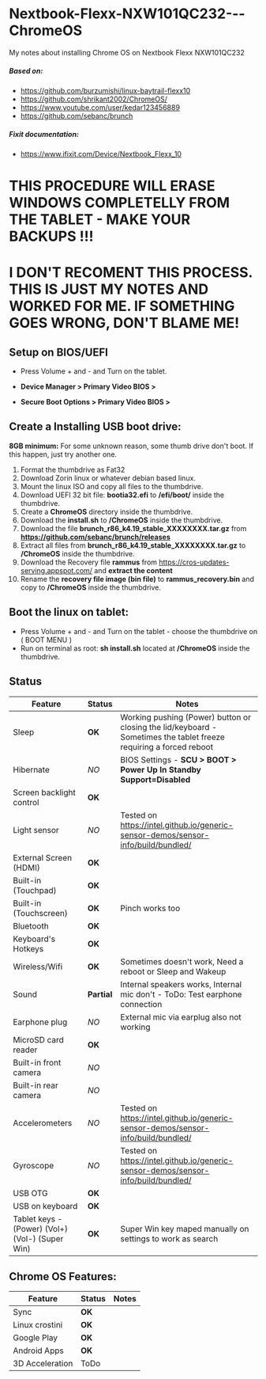 # Nextbook-Flexx-NXW101QC232---ChromeOS
My notes about installing Chrome OS on Nextbook Flexx NXW101QC232 

##### Based on: 
* https://github.com/burzumishi/linux-baytrail-flexx10
* https://github.com/shrikant2002/ChromeOS/
* https://www.youtube.com/user/kedar123456889
* https://github.com/sebanc/brunch

##### Fixit documentation:
* https://www.ifixit.com/Device/Nextbook_Flexx_10

# THIS PROCEDURE WILL ERASE WINDOWS COMPLETELLY FROM THE TABLET - MAKE YOUR BACKUPS !!! 
# I DON'T RECOMENT THIS PROCESS. THIS IS JUST MY NOTES AND WORKED FOR ME. IF SOMETHING GOES WRONG, DON'T BLAME ME!

## Setup on BIOS/UEFI

* Press Volume + and - and Turn on the tablet.

* **Device Manager > Primary Video BIOS > <PCI>**
* **Secure Boot Options  > Primary Video BIOS > <PCI>**


## Create a Installing USB boot drive: 

**8GB minimum:** For some unknown reason, some thumb drive don't boot. If this happen, just try another one.  

1. Format the thumbdrive as Fat32
2. Download Zorin linux or whatever debian based linux.
3. Mount the linux ISO and copy all files to the thumbdrive.
4. Download UEFI 32 bit file:  **bootia32.efi** to **/efi/boot/** inside the thumbdrive.
5. Create a **ChromeOS** directory inside the thumbdrive.
6. Download the **install.sh** to **/ChromeOS** inside the thumbdrive.
7. Download the file **brunch_r86_k4.19_stable_XXXXXXXX.tar.gz** from **https://github.com/sebanc/brunch/releases** 
8. Extract all files from **brunch_r86_k4.19_stable_XXXXXXXX.tar.gz** to **/ChromeOS** inside the thumbdrive.
9. Download the Recovery file **rammus** from https://cros-updates-serving.appspot.com/ and **extract the content**
10. Rename the **recovery file image (bin file)** to **rammus_recovery.bin** and copy to **/ChromeOS** inside the thumbdrive.

## Boot the linux on tablet:

* Press Volume + and - and Turn on the tablet - choose the thumbdrive on ( BOOT MENU )
* Run on terminal as root: **sh install.sh** located at **/ChromeOS** inside the thumbdrive.

## Status

| Feature                     | Status | Notes |
|-----------------------------|--------|-------|
|Sleep                        | **OK** | Working pushing (Power) button or closing the lid/keyboard - Sometimes the tablet freeze requiring a forced reboot |
|Hibernate                    | *NO*   | BIOS Settings - **SCU > BOOT > Power Up In Standby Support=Disabled** |
|Screen backlight control     | **OK** | | 
|Light sensor                 | *NO*   | Tested on https://intel.github.io/generic-sensor-demos/sensor-info/build/bundled/ |
|External Screen (HDMI)       | **OK** | | 
|Built-in (Touchpad)          | **OK** | | 
|Built-in (Touchscreen)       | **OK** | Pinch works too | 
|Bluetooth                    | **OK** | | 
|Keyboard's Hotkeys           | **OK** | | 
|Wireless/Wifi                | **OK** | Sometimes doesn't work, Need a reboot or Sleep and Wakeup | 
|Sound                        | **Partial** | Internal speakers works, Internal mic don't - ToDo: Test earphone connection | 
|Earphone plug                | *NO*  | External mic via earplug also not working | 
|MicroSD card reader          | **OK** | | 
|Built-in front camera        | *NO*  | | 
|Built-in rear camera         | *NO*  | | 
|Accelerometers               | *NO*   | Tested on https://intel.github.io/generic-sensor-demos/sensor-info/build/bundled/ | 
|Gyroscope                    | *NO*   | Tested on https://intel.github.io/generic-sensor-demos/sensor-info/build/bundled/ | 
|USB OTG                      | **OK** | | 
|USB on keyboard              | **OK** | |
|Tablet keys - (Power) (Vol+) (Vol-) (Super Win)  | **OK** | Super Win key maped manually on settings to work as search | 

## Chrome OS Features:
| Feature                     | Status | Notes |
|-----------------------------|--------|-------|
|Sync                         | **OK** | | 
|Linux crostini               | **OK** | | 
|Google Play                  | **OK** | | 
|Android Apps                 | **OK** | | 
|3D Acceleration              | ToDo   | | 
